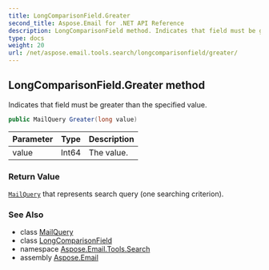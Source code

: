 ```yaml
---
title: LongComparisonField.Greater
second_title: Aspose.Email for .NET API Reference
description: LongComparisonField method. Indicates that field must be greater than the specified value
type: docs
weight: 20
url: /net/aspose.email.tools.search/longcomparisonfield/greater/
---
```

## LongComparisonField.Greater method

Indicates that field must be greater than the specified value.

```csharp
public MailQuery Greater(long value)
```

| Parameter | Type | Description |
| --- | --- | --- |
| value | Int64 | The value. |

### Return Value

[`MailQuery`](../../mailquery/) that represents search query (one searching criterion).

### See Also

* class [MailQuery](../../mailquery/)
* class [LongComparisonField](../)
* namespace [Aspose.Email.Tools.Search](../../longcomparisonfield/)
* assembly [Aspose.Email](../../../)


